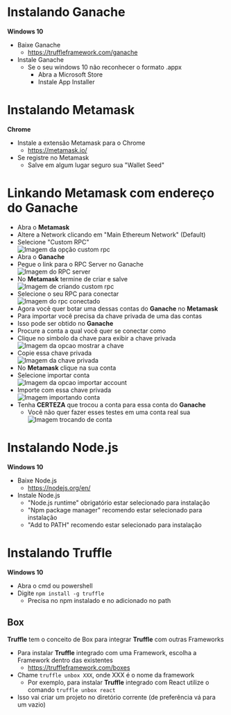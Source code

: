 # Instalando Ganache 
**Windows 10**  
* Baixe Ganache
  * https://truffleframework.com/ganache
* Instale Ganache
  * Se o seu windows 10 não reconhecer o formato .appx
    * Abra a Microsoft Store
    * Instale App Installer

# Instalando Metamask
**Chrome**
* Instale a extensão Metamask para o Chrome
  * https://metamask.io/
* Se registre no Metamask
  * Salve em algum lugar seguro sua "Wallet Seed"
    
# Linkando Metamask com endereço do Ganache
* Abra o **Metamask**
* Altere a Network clicando em "Main Ethereum Network" (Default)  
* Selecione "Custom RPC"   
![Imagem da opção custom rpc](customRPC.png)  
* Abra o **Ganache**
* Pegue o link para o RPC Server no Ganache  
![Imagem do RPC server](rpcServer.png)  
* No **Metamask** termine de criar e salve  
![Imagem de criando custom rpc](customRPCsave.png)  
* Selecione o seu RPC para conectar  
![Imagem do rpc conectado](foobar.png)  
* Agora você quer botar uma dessas contas do **Ganache** no **Metamask**
* Para importar você precisa da chave privada de uma das contas
* Isso pode ser obtido no **Ganache**
* Procure a conta a qual você quer se conectar como
* Clique no simbolo da chave para exibir a chave privada  
![Imagem da opcao mostrar a chave](showkey.png)  
* Copie essa chave privada  
![Imagem da chave privada](privatekey.png)  
* No **Metamask** clique na sua conta  
* Selecione importar conta  
![Imagem da opcao importar account](importaccount.png)  
* Importe com essa chave privada  
![Imagem importando conta](importaccountkey.png)  
* Tenha **CERTEZA** que trocou a conta para essa conta do **Ganache**  
  * Você não quer fazer esses testes em uma conta real sua  
![Imagem trocando de conta](changeaccount.png)  

# Instalando Node.js
**Windows 10**
* Baixe Node.js
  * https://nodejs.org/en/
* Instale Node.js
  * "Node.js runtime" obrigatório estar selecionado para instalação
  * "Npm package manager" recomendo estar selecionado para instalação
  * "Add to PATH" recomendo estar selecionado para instalação

# Instalando Truffle
**Windows 10**
* Abra o cmd ou powershell
* Digite `npm install -g truffle`
  * Precisa no npm instalado e no adicionado no path

## Box
**Truffle** tem o conceito de Box para integrar **Truffle** com outras Frameworks
* Para instalar **Truffle** integrado com uma Framework, escolha a Framework dentro das existentes
  * https://truffleframework.com/boxes
* Chame `truffle unbox XXX`, onde XXX é o nome da framework
  * Por exemplo, para instalar **Truffle** integrado com React utilize o comando `truffle unbox react`  
* Isso vai criar um projeto no diretório corrente (de preferência vá para um vazio)
